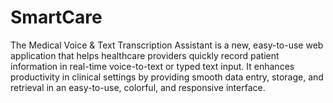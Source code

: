 # SmartCare

The Medical Voice & Text Transcription Assistant is a new, easy-to-use web application that helps healthcare providers quickly record patient information in real-time voice-to-text or typed text input. It enhances productivity in clinical settings by providing smooth data entry, storage, and retrieval in an easy-to-use, colorful, and responsive interface.
